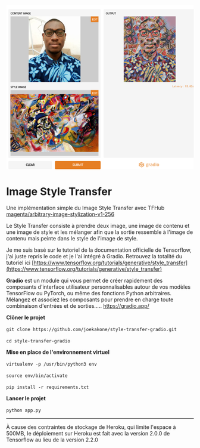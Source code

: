 ![Exemple](example.png)
# Image Style Transfer
Une implémentation simple du Image Style Transfer avec TFHub [magenta/arbitrary-image-stylization-v1-256](https://tfhub.dev/google/magenta/arbitrary-image-stylization-v1-256/2)


Le Style Transfer consiste à prendre deux image, une image de contenu et une image de style et les mélanger afin que la sortie ressemble à l'image de contenu mais peinte dans le style de l'image de style.


Je me suis basé sur le tutoriel de la documentation officielle de Tensorflow, j'ai juste repris le code et je l'ai intégré à Gradio.
Retrouvez la totalité du tutoriel ici [https://www.tensorflow.org/tutorials/generative/style_transfer](https://www.tensorflow.org/tutorials/generative/style_transfer)


**Gradio** est un module qui vous permet de créer rapidement des composants d'interface utilisateur personnalisables autour de vos modèles TensorFlow ou PyTorch, ou même des fonctions Python arbitraires. Mélangez et associez les composants pour prendre en charge toute combinaison d'entrées et de sorties..... https://gradio.app/


**Clôner le projet**

`git clone https://github.com/joekakone/style-transfer-gradio.git`

`cd style-transfer-gradio`

 
**Mise en place de l'environnement virtuel**

`virtualenv -p /usr/bin/python3 env`

`source env/bin/activate`

`pip install -r requirements.txt`


**Lancer le projet**

`python app.py`

---
À cause des contraintes de stockage de Heroku, qui limite l'espace à 500MB, le déploiement sur Heroku est fait avec la version 2.0.0 de Tensorflow au lieu de la version 2.2.0